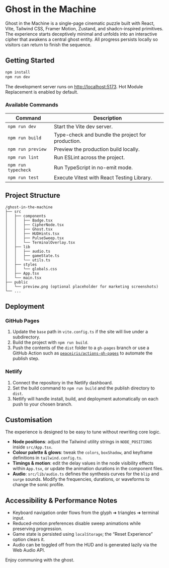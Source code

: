 # Ghost in the Machine

Ghost in the Machine is a single-page cinematic puzzle built with React, Vite, Tailwind CSS, Framer Motion, Zustand, and shadcn-inspired primitives. The experience starts deceptively minimal and unfolds into an interactive cipher that awakens a central ghost entity. All progress persists locally so visitors can return to finish the sequence.

## Getting Started

```bash
npm install
npm run dev
```

The development server runs on [http://localhost:5173](http://localhost:5173). Hot Module Replacement is enabled by default.

### Available Commands

| Command | Description |
| ------- | ----------- |
| `npm run dev` | Start the Vite dev server. |
| `npm run build` | Type-check and bundle the project for production. |
| `npm run preview` | Preview the production build locally. |
| `npm run lint` | Run ESLint across the project. |
| `npm run typecheck` | Run TypeScript in no-emit mode. |
| `npm run test` | Execute Vitest with React Testing Library. |

## Project Structure

```
/ghost-in-the-machine
├── src
│   ├── components
│   │   ├── Badge.tsx
│   │   ├── CipherNode.tsx
│   │   ├── Ghost.tsx
│   │   ├── HUDHints.tsx
│   │   ├── PulseSweep.tsx
│   │   └── TerminalOverlay.tsx
│   ├── lib
│   │   ├── audio.ts
│   │   ├── gameState.ts
│   │   └── utils.ts
│   ├── styles
│   │   └── globals.css
│   ├── App.tsx
│   └── main.tsx
├── public
│   └── preview.png (optional placeholder for marketing screenshots)
└── ...
```

## Deployment

### GitHub Pages

1. Update the `base` path in `vite.config.ts` if the site will live under a subdirectory.
2. Build the project with `npm run build`.
3. Push the contents of the `dist` folder to a `gh-pages` branch or use a GitHub Action such as [`peaceiris/actions-gh-pages`](https://github.com/peaceiris/actions-gh-pages) to automate the publish step.

### Netlify

1. Connect the repository in the Netlify dashboard.
2. Set the build command to `npm run build` and the publish directory to `dist`.
3. Netlify will handle install, build, and deployment automatically on each push to your chosen branch.

## Customisation

The experience is designed to be easy to tune without rewriting core logic.

- **Node positions**: adjust the Tailwind utility strings in `NODE_POSITIONS` inside `src/App.tsx`.
- **Colour palette & glows**: tweak the `colors`, `boxShadow`, and keyframe definitions in `tailwind.config.ts`.
- **Timings & motion**: edit the delay values in the node visibility effects within `App.tsx`, or update the animation durations in the component files.
- **Audio**: `src/lib/audio.ts` defines the synthesis curves for the `blip` and `surge` sounds. Modify the frequencies, durations, or waveforms to change the sonic profile.

## Accessibility & Performance Notes

- Keyboard navigation order flows from the glyph ➜ triangles ➜ terminal input.
- Reduced-motion preferences disable sweep animations while preserving progression.
- Game state is persisted using `localStorage`; the “Reset Experience” option clears it.
- Audio can be toggled off from the HUD and is generated lazily via the Web Audio API.

Enjoy communing with the ghost.

